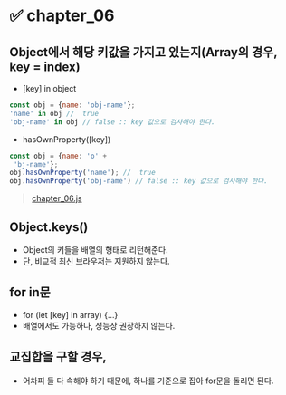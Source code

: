  # ✅ chapter_06
## Object에서 해당 키값을 가지고 있는지(Array의 경우, key = index)
* [key] in object
```javascript
const obj = {name: 'obj-name'};
'name' in obj //  true
'obj-name' in obj // false :: key 값으로 검사해야 한다.
```
* hasOwnProperty([key])
```javascript
const obj = {name: 'o' +
 'bj-name'};
obj.hasOwnProperty('name'); //  true
obj.hasOwnProperty('obj-name') // false :: key 값으로 검사해야 한다.
```
> [chapter_06.js](https://github.com/zxczoxc125/Learning-JavaScript-Data-Structures-and-Algorithms/blob/zxczoxc125/chapter_06/chapter_06.js)

## Object.keys()
* Object의 키들을 배열의 형태로 리턴해준다.
* 단, 비교적 최신 브라우저는 지원하지 않는다.

## for in문
* for (let [key] in array) {...}
* 배열에서도 가능하나, 성능상 권장하지 않는다.

## 교집합을 구할 경우,
* 어차피 둘 다 속해야 하기 때문에, 하나를 기준으로 잡아 for문을 돌리면 된다.
